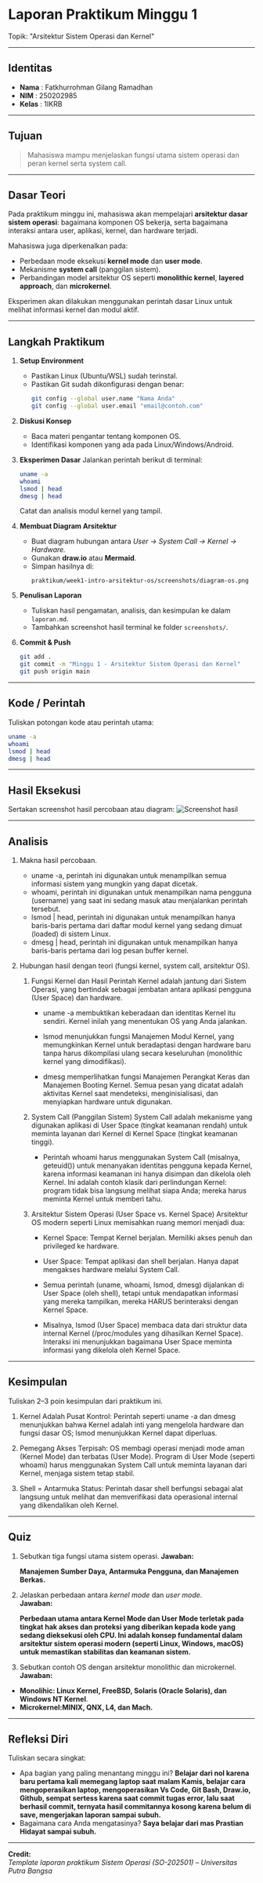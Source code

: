 # Laporan Praktikum Minggu 1
Topik:  "Arsitektur Sistem Operasi dan Kernel"

---

## Identitas
- **Nama**  : Fatkhurrohman Gilang Ramadhan  
- **NIM**   : 250202985  
- **Kelas** : 1IKRB

---

## Tujuan
> Mahasiswa mampu menjelaskan fungsi utama sistem operasi dan peran kernel serta system call.

---

## Dasar Teori
Pada praktikum minggu ini, mahasiswa akan mempelajari **arsitektur dasar sistem operasi**: bagaimana komponen OS bekerja, serta bagaimana interaksi antara user, aplikasi, kernel, dan hardware terjadi.  

Mahasiswa juga diperkenalkan pada:
- Perbedaan mode eksekusi **kernel mode** dan **user mode**.
- Mekanisme **system call** (panggilan sistem).
- Perbandingan model arsitektur OS seperti **monolithic kernel**, **layered approach**, dan **microkernel**.

Eksperimen akan dilakukan menggunakan perintah dasar Linux untuk melihat informasi kernel dan modul aktif.

---

## Langkah Praktikum
1. **Setup Environment**
   - Pastikan Linux (Ubuntu/WSL) sudah terinstal.
   - Pastikan Git sudah dikonfigurasi dengan benar:
     ```bash
     git config --global user.name "Nama Anda"
     git config --global user.email "email@contoh.com"
     ```

2. **Diskusi Konsep**
   - Baca materi pengantar tentang komponen OS.
   - Identifikasi komponen yang ada pada Linux/Windows/Android.

3. **Eksperimen Dasar**
   Jalankan perintah berikut di terminal:
   ```bash
   uname -a
   whoami
   lsmod | head
   dmesg | head
   ```
   Catat dan analisis modul kernel yang tampil.

4. **Membuat Diagram Arsitektur**
   - Buat diagram hubungan antara *User → System Call → Kernel → Hardware.*
   - Gunakan **draw.io** atau **Mermaid**.
   - Simpan hasilnya di:
     ```
     praktikum/week1-intro-arsitektur-os/screenshots/diagram-os.png
     ```

5. **Penulisan Laporan**
   - Tuliskan hasil pengamatan, analisis, dan kesimpulan ke dalam `laporan.md`.
   - Tambahkan screenshot hasil terminal ke folder `screenshots/`.

6. **Commit & Push**
   ```bash
   git add .
   git commit -m "Minggu 1 - Arsitektur Sistem Operasi dan Kernel"
   git push origin main
   ```

---

## Kode / Perintah
Tuliskan potongan kode atau perintah utama:
```bash
uname -a
whoami
lsmod | head
dmesg | head
```

---

## Hasil Eksekusi
Sertakan screenshot hasil percobaan atau diagram:
![Screenshot hasil](./screenshots/screenshots%20linux%20minggu%201.png)

---

## Analisis
1.  Makna hasil percobaan.
      * uname -a, perintah ini digunakan untuk menampilkan semua informasi sistem yang mungkin yang dapat dicetak.
      * whoami, perintah ini digunakan untuk menampilkan nama pengguna (username) yang saat ini sedang masuk atau menjalankan perintah tersebut.
      * lsmod | head, perintah ini digunakan untuk menampilkan hanya baris-baris pertama dari daftar modul kernel yang sedang dimuat (loaded) di sistem Linux.
      * dmesg | head, perintah ini digunakan untuk menampilkan hanya baris-baris pertama dari log pesan buffer kernel.

2. Hubungan hasil dengan teori (fungsi kernel, system call, arsitektur OS).
   1. Fungsi Kernel dan Hasil Perintah
      Kernel adalah jantung dari Sistem Operasi, yang bertindak sebagai jembatan antara aplikasi pengguna (User Space) dan hardware.

      * uname -a membuktikan keberadaan dan identitas Kernel itu sendiri. Kernel inilah yang menentukan OS yang Anda jalankan.

      * lsmod menunjukkan fungsi Manajemen Modul Kernel, yang memungkinkan Kernel untuk beradaptasi dengan hardware baru tanpa harus dikompilasi ulang secara keseluruhan (monolithic kernel yang dimodifikasi).

      * dmesg memperlihatkan fungsi Manajemen Perangkat Keras dan Manajemen Booting Kernel. Semua pesan yang dicatat adalah aktivitas Kernel saat mendeteksi, menginisialisasi, dan menyiapkan hardware untuk digunakan.

   2. System Call (Panggilan Sistem)
      System Call adalah mekanisme yang digunakan aplikasi di User Space (tingkat keamanan rendah) untuk meminta layanan dari Kernel di Kernel Space (tingkat keamanan tinggi).

      * Perintah whoami harus menggunakan System Call (misalnya, geteuid()) untuk menanyakan identitas pengguna kepada Kernel, karena informasi keamanan ini hanya disimpan dan dikelola oleh Kernel. Ini adalah contoh klasik dari perlindungan Kernel: program tidak bisa langsung melihat siapa Anda; mereka harus meminta Kernel untuk memberi tahu.

   3. Arsitektur Sistem Operasi (User Space vs. Kernel Space)
      Arsitektur OS modern seperti Linux memisahkan ruang memori menjadi dua:

      * Kernel Space: Tempat Kernel berjalan. Memiliki akses penuh dan privileged ke hardware.

      * User Space: Tempat aplikasi dan shell berjalan. Hanya dapat mengakses hardware melalui System Call.

      * Semua perintah (uname, whoami, lsmod, dmesg) dijalankan di User Space (oleh shell), tetapi untuk  mendapatkan informasi yang mereka tampilkan, mereka HARUS berinteraksi dengan Kernel Space.

      * Misalnya, lsmod (User Space) membaca data dari struktur data internal Kernel (/proc/modules yang dihasilkan Kernel Space). Interaksi ini menunjukkan bagaimana User Space meminta informasi yang dikelola oleh Kernel Space.




---

## Kesimpulan
Tuliskan 2–3 poin kesimpulan dari praktikum ini.
1. Kernel Adalah Pusat Kontrol: Perintah seperti uname -a dan dmesg menunjukkan bahwa Kernel adalah inti yang mengelola hardware dan fungsi dasar OS; lsmod menunjukkan Kernel dapat diperluas.

2. Pemegang Akses Terpisah: OS membagi operasi menjadi mode aman (Kernel Mode) dan terbatas (User Mode). Program di User Mode (seperti whoami) harus menggunakan System Call untuk meminta layanan dari Kernel, menjaga sistem tetap stabil.

3. Shell = Antarmuka Status: Perintah dasar shell berfungsi sebagai alat langsung untuk melihat dan memverifikasi data operasional internal yang dikendalikan oleh Kernel.

---

## Quiz
1. Sebutkan tiga fungsi utama sistem operasi. 
   **Jawaban:**
   
   **Manajemen Sumber Daya, Antarmuka Pengguna, dan Manajemen Berkas.**  
2. Jelaskan perbedaan antara *kernel mode* dan *user mode*.    
   **Jawaban:**
   
   **Perbedaan utama antara Kernel Mode dan User Mode terletak pada tingkat hak akses dan proteksi yang diberikan kepada kode yang sedang dieksekusi oleh CPU. Ini adalah konsep fundamental dalam arsitektur sistem operasi modern (seperti Linux, Windows, macOS) untuk memastikan stabilitas dan keamanan sistem.**  
3. Sebutkan contoh OS dengan arsitektur monolithic dan microkernel.  
   **Jawaban:**

* **Monolihic: Linux Kernel, FreeBSD, Solaris (Oracle Solaris), dan Windows NT Kernel**.
* **Microkernel:MINIX, QNX, L4, dan Mach.**
 

---

## Refleksi Diri
Tuliskan secara singkat:
- Apa bagian yang paling menantang minggu ini?
**Belajar dari nol karena baru pertama kali memegang laptop saat malam Kamis, belajar cara mengoperasikan laptop, mengoperasikan Vs Code, Git Bash, Draw.io, Github, sempat sertess karena saat commit tugas error, lalu saat berhasil commit, ternyata hasil commitannya kosong karena belum di save, mengerjakan laporan sampai subuh.**  
- Bagaimana cara Anda mengatasinya? 
**Saya belajar dari mas Prastian Hidayat sampai subuh.** 

---

**Credit:**  
_Template laporan praktikum Sistem Operasi (SO-202501) – Universitas Putra Bangsa_